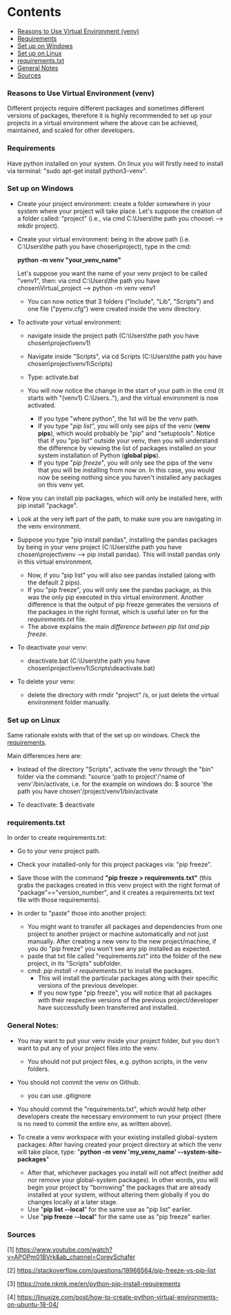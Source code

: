 Contents
=======================

* [Reasons to Use Virtual Environment (venv)](https://github.com/dimi-fn/Various-Data-Science-Scripts/tree/main/Virtual_Env#reasons-to-use-virtual-environment-venv)
* [Requirements](https://github.com/dimi-fn/Various-Data-Science-Scripts/tree/main/Virtual_Env#requirements)
* [Set up on Windows](https://github.com/dimi-fn/Various-Data-Science-Scripts/tree/main/Virtual_Env#set-up-on-windows)
* [Set up on Linux](https://github.com/dimi-fn/Various-Data-Science-Scripts/tree/main/Virtual_Env#set-up-on-linux)
* [requirements.txt](https://github.com/dimi-fn/Various-Data-Science-Scripts/tree/main/Virtual_Env#requirementstxt)
* [General Notes](https://github.com/dimi-fn/Various-Data-Science-Scripts/tree/main/Virtual_Env#general-notes)
* [Sources](https://github.com/dimi-fn/Various-Data-Science-Scripts/tree/main/Virtual_Env#sources)

### Reasons to Use Virtual Environment (venv)

Different projects require different packages and sometimes different versions of packages, therefore it is highly recommended to set up your projects in a virtual environment where the above can be achieved, maintained, and scaled for other developers.

### Requirements

Have python installed on your system. On linux you will firstly need to install via terminal: "sudo apt-get install python3-venv".

### Set up on Windows

- Create your project environment: create a folder somewhere in your system where your project will take place. Let's suppose the creation 
of a folder called: "project" (i.e., via cmd C:\Users\the path you choose\ --> mkdir project).

- Create your virtual environment: being in the above path (i.e. C:\Users\the path you have chosen\project), type in the cmd: 
    
    **python -m venv "your_venv_name"**

    Let's suppose you want the name of your venv project to be called "venv1", then: via cmd C:\Users\the path you have chosen\Virtual_project --> python -m venv venv1
    * You can now notice that 3 folders ("Include", "Lib", "Scripts") and one file ("pyenv.cfg") were created inside the venv directory.

- To activate your virtual environment: 
    * navigate inside the project path (C:\Users\the path you have chosen\project\venv1)
    * Navigate inside "Scripts", via cd Scripts (C:\Users\the path you have chosen\project\venv1\Scripts)
    * Type: activate.bat
    * You will now notice the change in the start of your path in the cmd (it starts with "(venv1) C:\Users\..\"), and the virtual environment is now activated.
        
        * If you type "where python", the 1st will be the venv path.
        * If you type "*pip list*", you will only see pips of the venv (**venv pips**), which would probably be "pip" and "setuptools". Notice that if you "pip list" outside your venv, then you will understand the difference by viewing the list of packages installed on your system installation of Python (**global pips**).
        * If you type "*pip freeze*", you will only see the pips of the venv that you will be installing from now on. In this case, you would now be seeing nothing since you haven't installed any packages on this venv yet.

- Now you can install pip packages, which will only be installed here, with pip install "package".

* Look at the very left part of the path, to make sure you are navigating in the venv environment.

* Suppose you type "pip install pandas", installing the pandas packages by being in your venv project (C:\Users\the path you have chosen\project\venv --> pip install pandas). This will install pandas only in this virtual environment.
    * Now, if you "pip list" you will also see pandas installed (along with the default 2 pips).
    * If you "pip freeze", you will only see the pandas package, as this was the only pip executed in this virtual environment. Another difference is that the output of pip freeze generates the versions of the packages in the right format, which is useful later on for the *requirements.txt* file.
    * The above explains the main *difference between pip list and pip freeze*.

- To deactivate your venv:
    * deactivate.bat (C:\Users\the path you have chosen\project\venv1\Scripts\deactivate.bat)

- To delete your venv:
    * delete the directory with rmdir "project" /s, or just delete the virtual environment folder manually.

### Set up on Linux

Same rationale exists with that of the set up on windows. Check the [requirements](https://github.com/dimi-fn/Various-Data-Science-Scripts/tree/main/Virtual_Env#requirements).

Main differences here are:
- Instead of the directory "Scripts", activate the venv through the "bin" folder via the command: "source 'path to project'/'name of venv'/bin/activate, i.e. for the example on windows do: $ source 'the path you have chosen'/project/venv1/bin/activate

- To deactivate: $ deactivate

### requirements.txt

In order to create requirements.txt: 

* Go to your venv project path.
* Check your installed-only for this project packages via: "pip freeze".
* Save those with the command **"pip freeze > requirements.txt"** (this grabs the packages created in this venv project
with the right format of "package"=="version_number", and it creates a requirements.txt text file with those requirements).

* In order to "paste" those into another project:

    * You might want to transfer all packages and dependencies from one project to another project or machine automatically and not just manually. After creating a new venv to the new project/machine, if you do "pip freeze" you won't see any pip installed as expected.
	* paste that txt file called "requirements.txt" into the folder of the new project, in its "Scripts" subfolder.
	* cmd: *pip install -r requirements.txt* to install the packages.
		* This will install the particular packages along with their specific versions of the previous developer.
        * If you now type "pip freeze", you will notice that all packages with their respective versions of the previous project/developer have successfully been transferred and installed.

### General Notes:

- You may want to put your venv inside your project folder, but you don't want to put any of your project files into the venv.
    * You should not put project files, e.g. python scripts, in the venv folders.

- You should not commit the venv on Github.
    * you can use .gitignore 

- You should commit the "requirements.txt", which would help other developers create the necessary environment to run your project (there is no need to commit the entire env, as written above).

- To create a venv workspace with your existing installed global-system packages:
After having created your project directory at which the venv will take place, type:
"**python -m venv 'my_venv_name' --system-site-packages**"
    * After that, whichever packages you install will not affect (neither add nor remove your global-system packages). In other words, you will begin your project by "borrowing" the packages that are already installed at your system, without altering them globally if you do changes locally at a later stage.
    * Use "**pip list --local**" for the same use as "pip list" earlier.
    * Use "**pip freeze --local**" for the same use as "pip freeze" earlier.

### Sources

[1] https://www.youtube.com/watch?v=APOPm01BVrk&ab_channel=CoreySchafer

[2] https://stackoverflow.com/questions/18966564/pip-freeze-vs-pip-list

[3] https://note.nkmk.me/en/python-pip-install-requirements

[4] https://linuxize.com/post/how-to-create-python-virtual-environments-on-ubuntu-18-04/